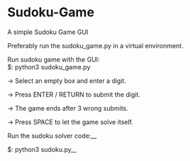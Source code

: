# Sudoku-Game
A simple Sudoku Game GUI

Preferably run the sudoku_game.py in a virtual environment.

Run sudoku game with the GUI:\
$: python3 sudoku_game.py



-> Select an empty box and enter a digit.

-> Press ENTER / RETURN to submit the digit.

-> The game ends after 3 wrong submits.

-> Press SPACE to let the game solve itself.



Run the sudoku solver code:__

$: python3 sudoku.py__

